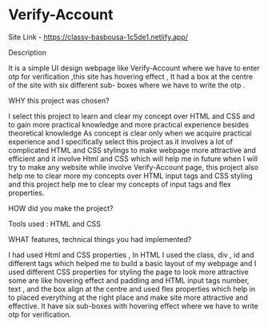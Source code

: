 # Verify-Account

Site Link - https://classy-basbousa-1c5de1.netlify.app/

Description

It is a simple UI design webpage  like Verify-Account where we have to enter otp for verification ,this  site has hovering effect , It had a box at the centre of the site with six different sub- boxes where we have to write the otp .


WHY this project was chosen?

I select this project to learn and clear my concept over HTML and CSS  and to gain more practical knowledge and more practical experience besides theoretical knowledge
As concept is clear only when we acquire practical experience and I specifically select this project as it involves a lot of complicated HTML and CSS stylings to make webpage more attractive and efficient  and it involve Html and CSS which will help me in future when I will try to make any website while involve Verify-Account page, this project also help me to clear more my concepts over HTML input tags and  CSS styling and this project help me to clear my concepts of input tags and flex properties.


HOW did you make the project?

Tools used : HTML and CSS

WHAT features, technical things you had implemented?

I had used Html and CSS properties , In HTML  I used  the class, div , id and different tags which helped me to build a basic layout
of my webpage and I used  different CSS properties for styling the page to look more attractive some are like hovering effect and paddling and HTML input tags number, text , and  the box align at the centre and used flex properties which help in to placed everything at the right place and make site more attractive and effective. It have six sub-boxes with hovering effect where we have to write otp for verification.
